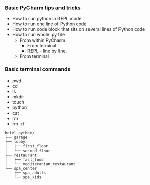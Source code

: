 
### Basic PyCharm tips and tricks
- How to run python in REPL mode
- How to run one line of Python code
- How to run code block that sits on several lines of Python code
- How to run whole .py file
  - From within PyCharm
    - From terminal
    - REPL - line by line.
  - From terminal

### Basic terminal commands
- pwd
- cd
- ls
- mkdir
- touch
- python
- cat
- rm
- rm -rf 


```
hotel_python/
├── garage
├── lobby
│   ├── first_floor
│   └── second_floor
├── restaurant
│   ├── fast_food
│   └── mediteranian_restaurant
└── spa_center
    ├── spa_adults
    └── spa_kids


```
